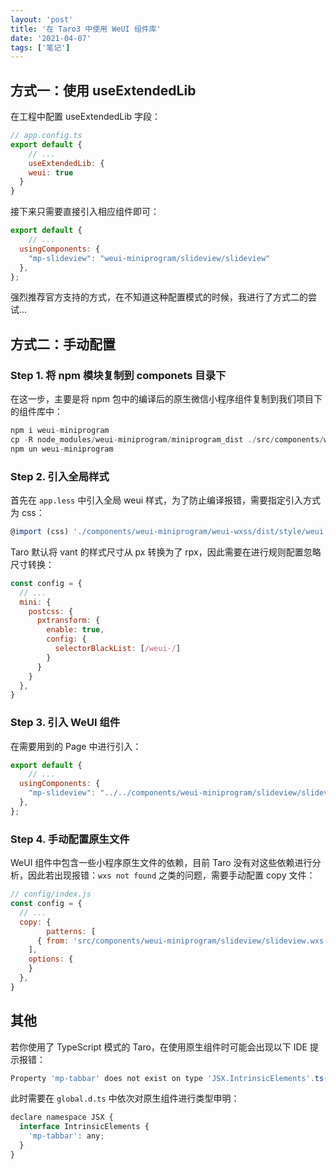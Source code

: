 ```yaml
---
layout: 'post'
title: '在 Taro3 中使用 WeUI 组件库'
date: '2021-04-07'
tags: ['笔记']
---
```

## 方式一：使用 useExtendedLib

在工程中配置 useExtendedLib 字段：

```jsx
// app.config.ts 
export default {
	// ...
	useExtendedLib: {
    weui: true
  }
}
```

接下来只需要直接引入相应组件即可：

```jsx
export default {
	// ...
  usingComponents: {
    "mp-slideview": "weui-miniprogram/slideview/slideview"
  },
};
```

强烈推荐官方支持的方式，在不知道这种配置模式的时候，我进行了方式二的尝试...

## 方式二：手动配置

### Step 1. 将 npm 模块复制到 componets 目录下

在这一步，主要是将 npm 包中的编译后的原生微信小程序组件复制到我们项目下的组件库中：

```jsx
npm i weui-miniprogram
cp -R node_modules/weui-miniprogram/miniprogram_dist ./src/components/weui-miniprogram/
npm un weui-miniprogram
```

### Step 2. 引入全局样式

首先在 `app.less` 中引入全局 weui 样式，为了防止编译报错，需要指定引入方式为 css：

```jsx
@import (css) './components/weui-miniprogram/weui-wxss/dist/style/weui.wxss';
```

Taro 默认将 vant 的样式尺寸从 px 转换为了 rpx，因此需要在进行规则配置忽略尺寸转换：

```jsx
const config = {
  // ...
  mini: {
    postcss: {
      pxtransform: {
        enable: true,
        config: {
          selectorBlackList: [/weui-/]
        }
      }
    }
  },
}
```

### Step 3. 引入 WeUI 组件

在需要用到的 Page 中进行引入：

```jsx
export default {
	// ...
  usingComponents: {
    "mp-slideview": "../../components/weui-miniprogram/slideview/slideview"
  },
};
```

### Step 4. 手动配置原生文件

WeUI 组件中包含一些小程序原生文件的依赖，目前 Taro 没有对这些依赖进行分析，因此若出现报错：`wxs not found` 之类的问题，需要手动配置 copy 文件：

```jsx
// config/index.js
const config = {
  // ...
  copy: {
		patterns: [
      { from: 'src/components/weui-miniprogram/slideview/slideview.wxs', to: 'dist/components/weui-miniprogram/slideview/slideview.wxs' },
    ],
    options: {
    }
  },
}
```

## 其他

若你使用了 TypeScript 模式的 Taro，在使用原生组件时可能会出现以下 IDE 提示报错：

```jsx
Property 'mp-tabbar' does not exist on type 'JSX.IntrinsicElements'.ts(2339)
```

此时需要在 `global.d.ts` 中依次对原生组件进行类型申明：

```jsx
declare namespace JSX {
  interface IntrinsicElements {
    'mp-tabbar': any;
  }
}
```
